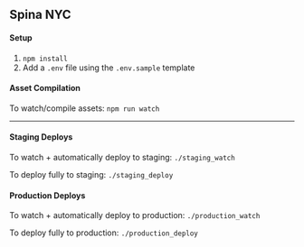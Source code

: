 ## Spina NYC


#### Setup
1. `npm install`
2. Add a `.env` file using the `.env.sample` template

#### Asset Compilation
To watch/compile assets:
`npm run watch`

-------

#### Staging Deploys
To watch + automatically deploy to staging:
`./staging_watch`

To deploy fully to staging:
`./staging_deploy`

#### Production Deploys
To watch + automatically deploy to production:
`./production_watch`

To deploy fully to production:
`./production_deploy`
